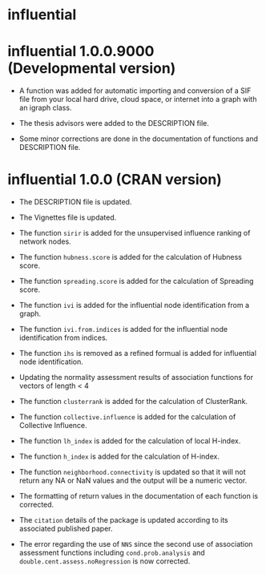influential
================

<!-- NEWS.md is generated from NEWS.Rmd. Please edit that file -->

# influential 1.0.0.9000 (Developmental version)

  - A function was added for automatic importing and conversion of a SIF
    file from your local hard drive, cloud space, or internet into a
    graph with an igraph class.

  - The thesis advisors were added to the DESCRIPTION file.

  - Some minor corrections are done in the documentation of functions
    and DESCRIPTION file.

# influential 1.0.0 (CRAN version)

  - The DESCRIPTION file is updated.

  - The Vignettes file is updated.

  - The function `sirir` is added for the unsupervised influence ranking
    of network nodes.

  - The function `hubness.score` is added for the calculation of Hubness
    score.

  - The function `spreading.score` is added for the calculation of
    Spreading score.

  - The function `ivi` is added for the influential node identification
    from a graph.

  - The function `ivi.from.indices` is added for the influential node
    identification from indices.

  - The function `ihs` is removed as a refined formual is added for
    influential node identification.

  - Updating the normality assessment results of association functions
    for vectors of length \< 4

  - The function `clusterrank` is added for the calculation of
    ClusterRank.

  - The function `collective.influence` is added for the calculation of
    Collective Influence.

  - The function `lh_index` is added for the calculation of local
    H-index.

  - The function `h_index` is added for the calculation of H-index.

  - The function `neighborhood.connectivity` is updated so that it will
    not return any NA or NaN values and the output will be a numeric
    vector.

  - The formatting of return values in the documentation of each
    function is corrected.

  - The `citation` details of the package is updated according to its
    associated published paper.

  - The error regarding the use of `NNS` since the second use of
    association assessment functions including `cond.prob.analysis` and
    `double.cent.assess.noRegression` is now corrected.
